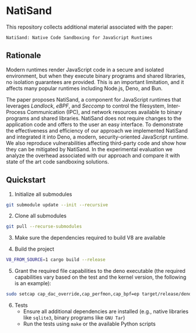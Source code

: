 # NatiSand

This repository collects additional material associated with the paper:
```
NatiSand: Native Code Sandboxing for JavaScript Runtimes
```

## Rationale

Modern runtimes render JavaScript code in a secure and isolated
environment, but when they execute binary programs and shared
libraries, no isolation guarantees are provided. This is an important
limitation, and it affects many popular runtimes including Node.js,
Deno, and Bun.

The paper proposes NatiSand, a component for JavaScript runtimes that
leverages _Landlock_, _eBPF_, and _Seccomp_ to control the filesystem,
Inter-Process Communication (IPC), and network resources available to
binary programs and shared libraries.  NatiSand does not require
changes to the application code and offers to the user an easy
interface.  To demonstrate the effectiveness and efficiency of our
approach we implemented NatiSand and integrated it into Deno, a
modern, security-oriented JavaScript runtime. We also reproduce
vulnerabilities affecting third-party code and show how they can be
mitigated by NatiSand. In the experimental evaluation we analyze the
overhead associated with our approach and compare it with state of the
art code sandboxing solutions.

## Quickstart

1. Initialize all submodules

```bash
git submodule update --init --recursive
 ```
 
2. Clone all submodules

```bash
git pull --recurse-submodules
```

3. Make sure the dependencies required to build V8 are available

4. Build the project

```bash
V8_FROM_SOURCE=1 cargo build --release
```

5. Grant the required file capabilities to the deno executable (the
   required capabilities vary based on the test and the kernel
   version, the following is an example):
   
```bash
sudo setcap cap_dac_override,cap_perfmon,cap_bpf=ep target/release/deno
```

6. Tests
   + Ensure all additional dependencies are installed (e.g., native
     libraries like `sqlite3`, binary programs like `GNU Tar`)
   + Run the tests using `make` or the available Python scripts

